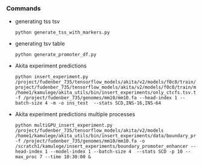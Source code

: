 ### Commands

   - generating tss tsv
   
         python generate_tss_with_markers.py
       
       
   - generating tsv table
   
         python generate_promoter_df.py
                
        
   - Akita experiment predictions 
   
         python insert_experiment.py /project/fudenber_735/tensorflow_models/akita/v2/models/f0c0/train/params.json project/fudenber_735/tensorflow_models/akita/v2/models/f0c0/train/model1_best.h5 /home1/kamulege/akita_utils/bin/insert_experiments/only_ctcfs.tsv.tsv  -f /project/fudenber_735/genomes/mm10/mm10.fa --head-index 1 --batch-size 4 -m -o ins_test  --stats SCD,INS-16,INS-64
        
        
   - Akita experiment predictions multiple processes
   
         python multiGPU_insert_experiment.py /project/fudenber_735/tensorflow_models/akita/v2/models /home1/kamulege/akita_utils/bin/insert_experiments/data/boundary_promoter_enhancer.tsv -f /project/fudenber_735/genomes/mm10/mm10.fa -o /scratch1/kamulege/insert_experiments/boundary_promoter_enhancer --head-index 1 --model-index 1 --batch-size 4  --stats SCD -p 10 --max_proc 7 --time 10:30:00 &